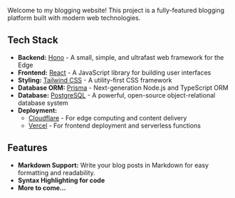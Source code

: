 Welcome to my blogging website! This project is a fully-featured blogging platform built with modern web technologies.

## Tech Stack

- **Backend:** [Hono](https://honojs.dev/) - A small, simple, and ultrafast web framework for the Edge
- **Frontend:** [React](https://reactjs.org/) - A JavaScript library for building user interfaces
- **Styling:** [Tailwind CSS](https://tailwindcss.com/) - A utility-first CSS framework
- **Database ORM:** [Prisma](https://www.prisma.io/) - Next-generation Node.js and TypeScript ORM
- **Database:** [PostgreSQL](https://www.postgresql.org/) - A powerful, open-source object-relational database system
- **Deployment:**
  - [Cloudflare](https://www.cloudflare.com/) - For edge computing and content delivery
  - [Vercel](https://vercel.com/) - For frontend deployment and serverless functions

## Features

- **Markdown Support:** Write your blog posts in Markdown for easy formatting and readability.
- **Syntax  Highlighting for code**
- **More to come...**
